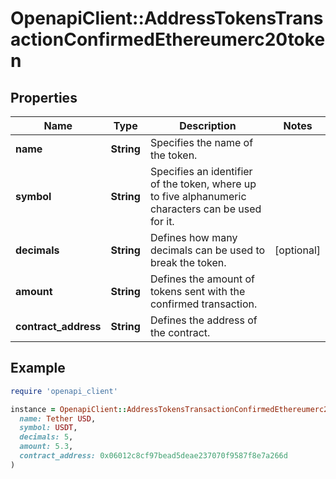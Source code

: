 # OpenapiClient::AddressTokensTransactionConfirmedEthereumerc20token

## Properties

| Name | Type | Description | Notes |
| ---- | ---- | ----------- | ----- |
| **name** | **String** | Specifies the name of the token. |  |
| **symbol** | **String** | Specifies an identifier of the token, where up to five alphanumeric characters can be used for it. |  |
| **decimals** | **String** | Defines how many decimals can be used to break the token. | [optional] |
| **amount** | **String** | Defines the amount of tokens sent with the confirmed transaction. |  |
| **contract_address** | **String** | Defines the address of the contract. |  |

## Example

```ruby
require 'openapi_client'

instance = OpenapiClient::AddressTokensTransactionConfirmedEthereumerc20token.new(
  name: Tether USD,
  symbol: USDT,
  decimals: 5,
  amount: 5.3,
  contract_address: 0x06012c8cf97bead5deae237070f9587f8e7a266d
)
```

